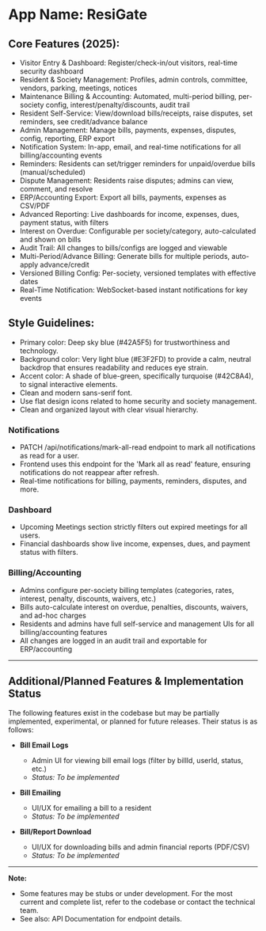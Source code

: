 
# **App Name**: ResiGate

## Core Features (2025):

- Visitor Entry & Dashboard: Register/check-in/out visitors, real-time security dashboard
- Resident & Society Management: Profiles, admin controls, committee, vendors, parking, meetings, notices
- Maintenance Billing & Accounting: Automated, multi-period billing, per-society config, interest/penalty/discounts, audit trail
- Resident Self-Service: View/download bills/receipts, raise disputes, set reminders, see credit/advance balance
- Admin Management: Manage bills, payments, expenses, disputes, config, reporting, ERP export
- Notification System: In-app, email, and real-time notifications for all billing/accounting events
- Reminders: Residents can set/trigger reminders for unpaid/overdue bills (manual/scheduled)
- Dispute Management: Residents raise disputes; admins can view, comment, and resolve
- ERP/Accounting Export: Export all bills, payments, expenses as CSV/PDF
- Advanced Reporting: Live dashboards for income, expenses, dues, payment status, with filters
- Interest on Overdue: Configurable per society/category, auto-calculated and shown on bills
- Audit Trail: All changes to bills/configs are logged and viewable
- Multi-Period/Advance Billing: Generate bills for multiple periods, auto-apply advance/credit
- Versioned Billing Config: Per-society, versioned templates with effective dates
- Real-Time Notification: WebSocket-based instant notifications for key events

## Style Guidelines:

- Primary color: Deep sky blue (#42A5F5) for trustworthiness and technology.
- Background color: Very light blue (#E3F2FD) to provide a calm, neutral backdrop that ensures readability and reduces eye strain.
- Accent color: A shade of blue-green, specifically turquoise (#42C8A4), to signal interactive elements.
- Clean and modern sans-serif font.
- Use flat design icons related to home security and society management.
- Clean and organized layout with clear visual hierarchy.

### Notifications
- PATCH /api/notifications/mark-all-read endpoint to mark all notifications as read for a user.
- Frontend uses this endpoint for the 'Mark all as read' feature, ensuring notifications do not reappear after refresh.
- Real-time notifications for billing, payments, reminders, disputes, and more.

### Dashboard
- Upcoming Meetings section strictly filters out expired meetings for all users.
- Financial dashboards show live income, expenses, dues, and payment status with filters.

### Billing/Accounting
- Admins configure per-society billing templates (categories, rates, interest, penalty, discounts, waivers, etc.)
- Bills auto-calculate interest on overdue, penalties, discounts, waivers, and ad-hoc charges
- Residents and admins have full self-service and management UIs for all billing/accounting features
- All changes are logged in an audit trail and exportable for ERP/accounting

---

## Additional/Planned Features & Implementation Status

The following features exist in the codebase but may be partially implemented, experimental, or planned for future releases. Their status is as follows:

- **Bill Email Logs**
  - Admin UI for viewing bill email logs (filter by billId, userId, status, etc.)
  - _Status: To be implemented_

- **Bill Emailing**
  - UI/UX for emailing a bill to a resident
  - _Status: To be implemented_

- **Bill/Report Download**
  - UI/UX for downloading bills and admin financial reports (PDF/CSV)
  - _Status: To be implemented_

---

**Note:**
- Some features may be stubs or under development. For the most current and complete list, refer to the codebase or contact the technical team.
- See also: API Documentation for endpoint details.